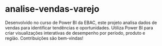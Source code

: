 # analise-vendas-varejo
Desenvolvido no curso de Power BI da EBAC, este projeto analisa dados de vendas para identificar tendências e oportunidades. Utiliza Power BI para criar visualizações interativas de desempenho por período, produto e região. Contribuições são bem-vindas!
